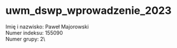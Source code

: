 # uwm_dswp_wprowadzenie_2023

Imię i nazwisko: Paweł Majorowski\
Numer indeksu: 155090\
Numer grupy: 2\
